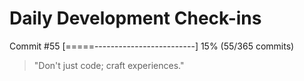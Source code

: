 # Daily Development Check-ins

Commit #55
[=====-------------------------] 15% (55/365 commits)

> "Don't just code; craft experiences."